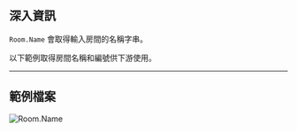 ## 深入資訊
`Room.Name` 會取得輸入房間的名稱字串。

以下範例取得房間名稱和編號供下游使用。
___
## 範例檔案

![Room.Name](./Revit.Elements.Room.Name_img.jpg)

